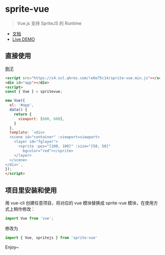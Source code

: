 # sprite-vue

> Vue.js 支持 SpriteJS 的 Runtime

- [文档](http://vue.spritejs.org) 
- [Live DEMO](https://codepen.io/collection/nVbpGo/)

## 直接使用

[例子](https://code.h5jun.com/najo/edit?js,output)

```html
<script src="https://s4.ssl.qhres.com/!e6e75c14/sprite-vue.min.js"></script>
<div id="app"></div>
<script>
const { Vue } = spritevue;

new Vue({
  el: '#app',
  data() {
    return {
      viewport: [600, 600],
    }
  },
  template: `<div>
  <scene id="container" :viewport=viewport>
    <layer id="fglayer">
      <sprite :pos="[100, 100]" :size="[50, 50]"
        bgcolor="red"></sprite>
    </layer>
  </scene>
</div>`,
});
</script>
```

## 项目里安装和使用

用 vue-cli 创建任意项目，将对应的 vue 模块替换成 sprite-vue 模块，在使用方式上稍作修改：

```js
import Vue from 'vue';
```

修改为

```js
import { Vue, spritejs } from 'sprite-vue'
```

Enjoy~
